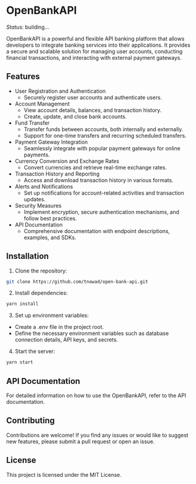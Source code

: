 # OpenBankAPI 
*Status*: building...

OpenBankAPI is a powerful and flexible API banking platform that allows developers to integrate banking services into their applications. It provides a secure and scalable solution for managing user accounts, conducting financial transactions, and interacting with external payment gateways.

## Features

- User Registration and Authentication
  - Securely register user accounts and authenticate users.
- Account Management
  - View account details, balances, and transaction history.
  - Create, update, and close bank accounts.
- Fund Transfer
  - Transfer funds between accounts, both internally and externally.
  - Support for one-time transfers and recurring scheduled transfers.
- Payment Gateway Integration
  - Seamlessly integrate with popular payment gateways for online payments.
- Currency Conversion and Exchange Rates
  - Convert currencies and retrieve real-time exchange rates.
- Transaction History and Reporting
  - Access and download transaction history in various formats.
- Alerts and Notifications
  - Set up notifications for account-related activities and transaction updates.
- Security Measures
  - Implement encryption, secure authentication mechanisms, and follow best practices.
- API Documentation
  - Comprehensive documentation with endpoint descriptions, examples, and SDKs.

## Installation

1. Clone the repository:

  ```bash
  git clone https://github.com/tnowad/open-bank-api.git
  ```

2. Install dependencies:

  ```bash
  yarn install
  ```

3. Set up environment variables:
- Create a .env file in the project root.
- Define the necessary environment variables such as database connection details, API keys, and secrets.

4. Start the server:

  ```bash
  yarn start
  ```

## API Documentation
For detailed information on how to use the OpenBankAPI, refer to the API documentation.

## Contributing
Contributions are welcome! If you find any issues or would like to suggest new features, please submit a pull request or open an issue.

## License
This project is licensed under the MIT License.